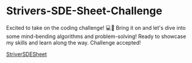 # Strivers-SDE-Sheet-Challenge
Excited to take on the coding challenge! 💻🚀 Bring it on and let's dive into some mind-bending algorithms and problem-solving! Ready to showcase my skills and learn along the way. Challenge accepted!

[StriverSDESheet](https://takeuforward.org/interviews/strivers-sde-sheet-challenge-2023/)

